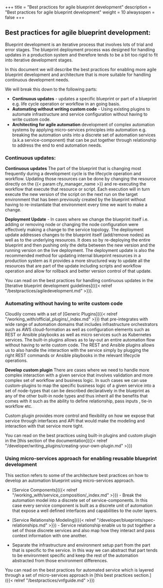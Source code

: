 +++
title = "Best practices for agile blueprint development"
description = "Best practices for agile blueprint development"
weight = 10
alwaysopen = false
+++




## Best practices for agile blueprint development:

Blueprint development is an iterative process that involves lots of trial and error stages. The blueprint deployment process was designed for handling updates in a production system and therefore tends to be a bit too rigid to fit into iterative development stages.

In this document we will describe the best practices for enabling more agile blueprint development and architecture that is more suitable for handling continuous development needs.

 We will break this down to the following parts:

 - **Continuous updates** - updates a specific blueprint or part of a
   blueprint e.g. life cycle operation or workflow in an going basis.
- **Automating without writing custom code** - Using existing plugins to automate infrastructure and service configuration without having to write custom code.
- **Architecting for agile automation** development of complex automation systems by applying micro-services principles into automation e.g. breaking the automation units into a discrete set of automation services (a.k.a service-component) that can be put together through relationship to address the end to end automation needs.

### Continuous updates:

 **Continuous updates** The part of the blueprint that is changing most frequently during a development cycle is the lifecycle operation and workflow. Updating those resources  can be done by changing the resource directly on the {{< param cfy_manager_name >}} and re-executing the workflow that execute that resource or script. Each execution will in turn execute the new version of the script on the next run on the target environment that has been previously created by the blueprint without having to re-instantiate that environment every time we want to make a change.

**Deployment Update** - In cases where we change the blueprint itself i.e. adding or removing node or changing the node configuration were effectively making a change to the service topology.  The deployment update addresses changes to the blueprint itself (add/remove nodes) as well as to the underlying resources. It does so by re-deploying the entire blueprint and then pushing only the delta between the new version and the running version on the live deployment.
The deployment update is also the recommended method for updating internal blueprint resources in a production system as it provides a more structured way to update all the resources that are part of the update including scripts and workflow operation and allow for rollback and better version control of that update.

You can read on the best practices for handling continuous updates in the [Iterative blueprint development guidelines]({{< relref "/bestpractices/agiledevelopment.md" >}}).

### Automating without having to write custom code

Cloudily comes with a set of  [Generic Plugins]({{< relref "/working_with/official_plugins/_index.md" >}}) that pre-integrates with wide range of automation domains that includes infrastructure orchestrators such as AWS cloud-formation as well as configuration elements such as REST or Ansible playbooks  as well as micro services such as Kubernetes services.
The built-in plugins allows as to lay-out an entire automation flow without having to write custom code. The REST and Ansible plugins allows us to also handle the interaction with the service simply by plugging the right REST commands or Ansible playbooks in the relevant lifecycle operations.

**Develop custom plugin** There are cases where we need to handle more complex interaction with a given service that involves validation and more complex set of workflow and business logic.
In such cases we can use custom-plugins to map the specific business logic of a given service into a set of node-types that can be described declaratively in the blueprint as any of the other built-in node types and thus inherit all the benefits that comes with it such as the ability to define relationship, pass inputs , tie-in workflow etc.  

Custom plugin provides more control and flexibility on how we expose that service through interfaces and API that would make the modeling and interaction with that service more tight.

You can read on the best practices using built-in plugins and custom plugin in the [this section of the documentation]({{< relref "/developer/writing_plugins/creating-your-own-plugin.md" >}})


### Using micro-services approach for enabling reusable blueprint development

This section refers to some of the architecture best practices on how to develop an automation blueprint using micro-services approach.

-   [Service Components]({{< relref "/working_with/service_composition/_index.md" >}}) - Break the automation model into a discrete set of service-components. In this case every service component is built as a discrete unit of automation that expose a well defined interfaces and capabilities to the outer layers.

-   [Service Relationship Modeling]({{< relref "/developer/blueprints/spec-relationships.md" >}}) - Service relationship enable us to put together a set of those discrete services and also map how they interact and pass context information with one another.

-   Separate the infrastructure and environment setup part from the part that is specific to the service. In this way we can abstract that part tends to be environment specific and keep the rest of the automation abstracted from those environment differences.

You can read on the best practices for automated service which is layered through a set of micro-services approach in [this best practices section.]({{< relref "/bestpractices/vnfguide.md" >}})
